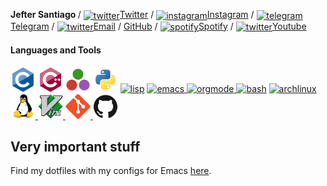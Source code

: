 <!-- icon -->
<strong> Jefter Santiago </strong> / <a href="https://twitter.com/jefter66"> <img src="https://upload.wikimedia.org/wikipedia/pt/thumb/3/3d/Twitter_logo_2012.svg/1200px-Twitter_logo_2012.svg.png" alt="twitter"   height="10px" align="center"/>Twitter</a> / <a href="https://www.instagram.com/jefter.santiago/" target="_blank"><img src="https://upload.wikimedia.org/wikipedia/commons/thumb/e/e7/Instagram_logo_2016.svg/132px-Instagram_logo_2016.svg.png" alt="instagram"   height="10px" align="center" />Instagram</a>  / <a href="https://t.me/jefter66" target="_blank"><img src="https://upload.wikimedia.org/wikipedia/commons/8/82/Telegram_logo.svg" alt="telegram"   height="10px" align="center" />Telegram</a> / <a href="mailto:jefterrsantiago@gmail.com" target="_blank"><img src="https://upload.wikimedia.org/wikipedia/commons/thumb/7/7e/Gmail_icon_%282020%29.svg/1280px-Gmail_icon_%282020%29.svg.png" alt="twitter"   height="10px" align="center" />Email</a> / <a href="https://github.com/jefter66">GitHub</a> / <a href="https://open.spotify.com/user/31hzlmg32d7nvm2p56lkzt3qu2oe?si=Ee39x1T9ReOFaXsSHimUOQ" target="_blank"><img src="https://upload.wikimedia.org/wikipedia/commons/7/75/Spotify_icon.png" alt="spotify"   height="10px" align="center" />Spotify</a> / <a href="https://www.youtube.com/channel/UCIxDbTCRe6DlX3rsJhMgdAA" target="_blank"><img src="https://upload.wikimedia.org/wikipedia/commons/thumb/4/4f/YouTube_social_white_squircle.svg/512px-YouTube_social_white_squircle.svg.png" alt="twitter"   height="10px" align="center" />Youtube</a>

<a href="https://metrics.lecoq.io/about/jefter66 "></a>


<h4 align="left">Languages and Tools</h4>
<p align="left">
   <a href="https://www.cprogramming.com/"       target="_blank"> <img src="https://raw.githubusercontent.com/devicons/devicon/master/icons/c/c-original.svg"                                                 alt="c"         width="40" height="40"/></a>
   <a href="https://www.w3schools.com/cpp/"      target="_blank"> <img src="https://raw.githubusercontent.com/devicons/devicon/master/icons/cplusplus/cplusplus-original.svg"                                 alt="cplusplus" width="40" height="40"/></a>
   <a href="https://julialang.org/"              target="_blank"> <img src="https://raw.githubusercontent.com/JuliaLang/julia-logo-graphics/master/images/julia-dots.svg"                                     alt="julia"     width="40" height="40"/></a>
   <a href="https://www.python.org"              target="_blank"> <img src="https://raw.githubusercontent.com/devicons/devicon/master/icons/python/python-original.svg"                                       alt="python"    width="40" height="40"/></a>
   <a href="https://common-lisp.net/"            target="_blank"> <img src="https://upload.wikimedia.org/wikipedia/commons/thumb/4/48/Lisp_logo.svg/1200px-Lisp_logo.svg.png"                                 alt="lisp"      width="40" height="40"/></a>
   <a href="https://www.gnu.org/software/emacs/" target="_blank"> <img src="https://upload.wikimedia.org/wikipedia/commons/thumb/0/08/EmacsIcon.svg/1024px-EmacsIcon.svg.png"                                 alt="emacs"     width="40" height="40"/> </a>
   <a href="https://orgmode.org/"                target="_blank"> <img src="https://upload.wikimedia.org/wikipedia/commons/thumb/a/a6/Org-mode-unicorn.svg/707px-Org-mode-unicorn.svg.png"                    alt="orgmode"   width="40" height="40"/> </a>
   <a href="https://www.bash.com/"               target="_blank"> <img src="https://bashlogo.com/img/symbol/svg/full_colored_dark.svg"                                                                        alt="bash"      width="40" height="40"/></a>
   <a href="https://archlinux.org/"              target="_blank"> <img src="https://upload.wikimedia.org/wikipedia/commons/thumb/a/a5/Archlinux-icon-crystal-64.svg/1200px-Archlinux-icon-crystal-64.svg.png" alt="archlinux" width="40" height="40"/> </a>
   <a href="https://www.linux.org/"              target="_blank"> <img src="https://raw.githubusercontent.com/devicons/devicon/master/icons/linux/linux-original.svg"                                         alt="linux"     width="40" height="40"/> </a>
   <a href="https://www.vim.org/"                target="_blank"> <img src="https://raw.githubusercontent.com/devicons/devicon/master/icons/vim/vim-original.svg"                                             alt="vim"       width="40" height="40"/> </a>
   <a href="https://git-scm.com/"                target="_blank"> <img src="https://raw.githubusercontent.com/devicons/devicon/master/icons/git/git-original.svg"                                             alt="git"       width="40" height="40"/> </a>
   <a href="https://github.com/"                 target="_blank"> <img src="https://raw.githubusercontent.com/devicons/devicon/master/icons/github/github-original.svg"                                       alt="github"    width="40" height="40"/> </a>
 </p>
 
 
 
## Very important stuff
Find my dotfiles with my configs for Emacs [here](https://github.com/jefter66/dotfiles.git).

